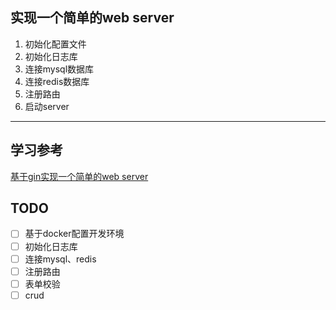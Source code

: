 ## 实现一个简单的web server 

1. 初始化配置文件
2. 初始化日志库
3. 连接mysql数据库
4. 连接redis数据库
5. 注册路由
6. 启动server

---
## 学习参考
[基于gin实现一个简单的web server](https://juejin.cn/post/7033793209360711716)

## TODO
- [ ] 基于docker配置开发环境
- [ ] 初始化日志库
- [ ] 连接mysql、redis
- [ ] 注册路由
- [ ] 表单校验
- [ ] crud
